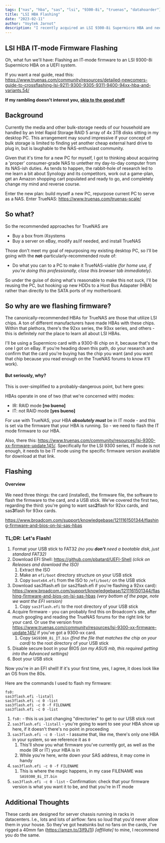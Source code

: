 ```yaml
---
tags: ["nas", "hba", "sas", "lsi", "9300-8i", "truenas", "datahoarder"]
title: "LSI HBA Flashing"
date: "2023-02-11"
author: "Voytek Jarnot"
description: "I recently acquired an LSI 9300-8i Supermicro HBA and needed to flash the firmware for use with TrueNAS... the process was more of a hassle than I'd expected."
---
```


## LSI HBA IT-mode Firmware Flashing

Oh, what fun we'll have: Flashing an IT-mode firmware to an LSI 9300-8i Supermicro HBA on a UEFI system.

If you want a real guide, read this: https://www.truenas.com/community/resources/detailed-newcomers-guide-to-crossflashing-lsi-9211-9300-9305-9311-9400-94xx-hba-and-variants.54/

**If my rambling doesn't interest you, [skip to the good stuff](#tldr-lets-flash)**

## Background

Currently the media and other bulk-storage needs of our household are handled by an Intel Rapid Storage RAID 5 array of 4x 3TB disks sitting in my desktop PC.
This arrangement may sound impressive if your concept of bulk storage is limited to finding yet another cheap external hard drive to plug in,
but is laughable to the NAS-enthusiast community. 

Given that it's time for a new PC for myself, I got to thinking about acquiring a 'proper' consumer-grade NAS to untether my day-to-day computer from its
NAS-ish duties. As tends to happen, the rabbit-hole of research led to me learn a bit about Synology and its competitors, work out a game-plan, get an Amazon
shopping cart populated and ready to go, and completely change my mind and reverse course.

Enter the new plan: build myself a new PC, repurpose current PC to serve as a NAS. Enter TrueNAS: https://www.truenas.com/truenas-scale/

## So what?

So the recommended approaches for TrueNAS are
* Buy a box from iXsystems
* Buy a server on eBay, modify as/if needed, and install TrueNAS
 
Those don't meet my goal of repurposing my existing desktop PC, so I'll be going with the **not**-particularly-recommended route of:

* Do what you can to a PC to make it TrueNAS-viable *(for home use, if you're doing this professionally, close this browser tab immediately)*.

So under the guise of doing what's reasonable to make this not suck, I'll be reusing the PC, but hooking up new HDDs to a Host Bus Adapater (HBA) rather
than directly to the SATA ports of my motherboard.

## So why are we flashing firmware?

The canonically-recommended HBAs for TrueNAS are those that utilize LSI chips. A ton of different manufacturers have made HBAs with these chips.
Within that plethora, there's the 92xx series, the 93xx series, and others - this is definitely *not* the place to learn all about LSI HBAs.

I'll be using a Supermicro card with a 9300-8i chip on it, because that's the one I got on eBay. If you're heading down this path, do your research
and confirm that the card you're buying has the chip you want (and you want that chip because you read enough on the TrueNAS forums to know it'll work).

#### But seriously, why?

This is over-simplified to a probably-dangerous point, but here goes:

HBAs operate in one of two (that we're concerned with) modes:
* IR: RAID mode **[no bueno]**
* IT: not RAID mode **[yes bueno]**

For use with TrueNAS, your HBA ***absolutely must*** be in IT mode - and this is set via the firmware that your HBA is running. So - we need to flash 
the IT mode firmware to our HBA.

Also, there this: https://www.truenas.com/community/resources/lsi-9300-xx-firmware-update.145/.
Specifically for the LSI 9300 series, IT mode is not enough, it needs to be IT mode using the specific firmware version available for download at that link.

## Flashing

#### Overview
We need three things: the card (installed), the firmware file, the software to flash the firmware to the card, and a USB stick.
We've covered the first two, regarding the third: you're going to want sas**2**flash for 92xx cards, and sas**3**flash for 93xx cards.

https://www.broadcom.com/support/knowledgebase/1211161501344/flashing-firmware-and-bios-on-lsi-sas-hbas

### TL;DR: Let's Flash!
1. Format your USB stick to FAT32 *(no you **don't** need a bootable disk, just standard FAT32)*
1. Download EFI Shell: https://github.com/pbatard/UEFI-Shell *(click on Releases and download the ISO)*
    1. Extract the ISO
    1. Make an `efi/boot` directory structure on your USB stick
    1. Copy `bootx64.efi` from the ISO to `/efi/boot/` on the USB stick
1. Download sas3flash.efi (or sas2flash.efi if you're flashing a 92xx card): 
  https://www.broadcom.com/support/knowledgebase/1211161501344/flashing-firmware-and-bios-on-lsi-sas-hbas *(very bottom of the page, note we want the EFI version)*
    1. Copy `sas3flash.efi` to the root directory of your USB stick
1. Acquire firmware - you can probably find this on Broadcom's site, after much googling and reading the TrueNAS forums for the right link for your card. Or use the
version from https://www.truenas.com/community/resources/lsi-9300-xx-firmware-update.145/ if you've got a 9300-xx card.
    1. Copy `SAS9300_8i_IT.bin` *(find the file that matches the chip on your card)* to the root directory of your USB stick
1. Disable secure boot in your BIOS *(on my ASUS mb, this required getting into the Advanced settings)*
1. Boot your USB stick

Now you're in an EFI shell! If it's your first time, yes, I agree, it does look like an OS from the 80s.

Here are the commands I used to flash my firmware:

```
fs0:
sas3flash.efi -listall
sas3flash.efi -c 0 -list
sas3flash.efi -c 0 -f FILENAME
sas3flash.efi -c 0 -list 
```

1. `fs0:` - this is us just changing "directories" to get to our USB stick root
1. `sas3flash.efi -listall` - you're going to want to see your HBA show up here, if it doesn't there's no point in proceeding
1. `sas3flash.efi -c 0 -list` - I assume that, like me, there's only one HBA in your system, so we reference it as `0`
    1. This'll show you what firmware you've currently got, as well as the mode (IR or IT) your HBA is in
    1. While you're here, write down your SAS address, it may come in handy
1. `sas3flash.efi -c 0 -f FILENAME`
    1. This is where the magic happens, in my case FILENAME was `SAS9300_8i_IT.bin`
1. `sas3flash.efi -c 0 -list` - Confirmation: check that your firmware version is what you want it to be, and that you're in IT mode

## Additional Thoughts

These cards are designed for server chassis running in racks in datacenters. I.e., lots and lots of airflow: fans so loud that you'd
never allow them in your house. So they've got heatsinks but no fans on the cards, I've rigged a 40mm fan (https://amzn.to/3If9J1I) *[affiliate]* to mine, 
I recommend you do the same.